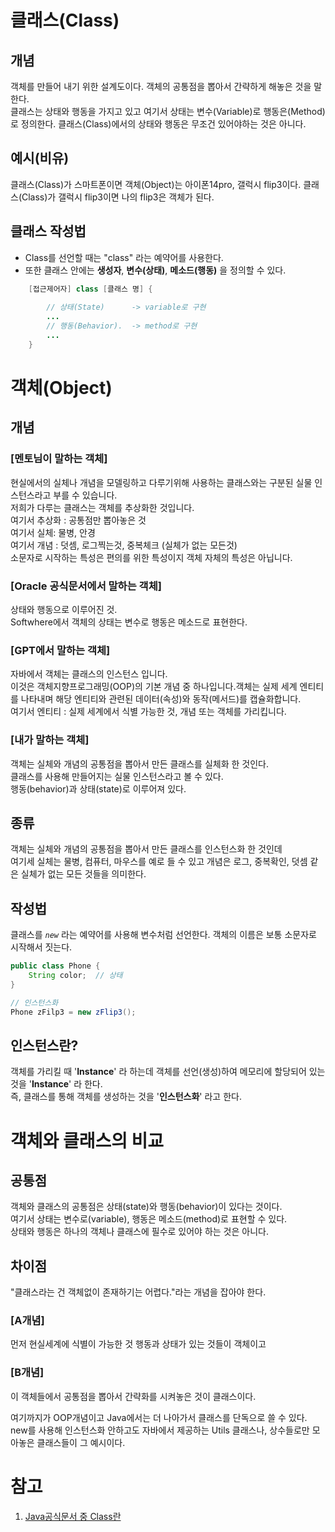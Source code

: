 

# 클래스(Class)


## 개념
객체를 만들어 내기 위한 설계도이다.
객체의 공통점을 뽑아서 간략하게 해놓은 것을 말한다.  
클래스는 상태와 행동을 가지고 있고
여기서 상태는 변수(Variable)로 행동은(Method)로 정의한다.
클래스(Class)에서의 상태와 행동은 무조건 있어야하는 것은 아니다.

## 예시(비유)
클래스(Class)가 스마트폰이면 객체(Object)는 아이폰14pro, 갤럭시 flip3이다. 
클래스(Class)가 갤럭시 flip3이면 나의 flip3은 객체가 된다. 
##  클래스 작성법
- Class를 선언할 때는 "class" 라는 예약어를 사용한다.
- 또한 클래스 안에는 **생성자**, **변수(상태)**, **메소드(행동)** 을 정의할 수 있다. 
~~~Java
	[접근제어자] class [클래스 명] {
	
		// 상태(State)      -> variable로 구현
		...
		// 행동(Behavior).  -> method로 구현
		...
	}
~~~



# 객체(Object)

## 개념
### [멘토님이 말하는 객체] 
현실에서의 실체나 개념을 모델링하고 다루기위해 사용하는 클래스와는 구분된 실물 인스턴스라고 부를 수 있습니다.
<br>저희가 다루는 클래스는 객체를 추상화한 것입니다. 
<br>여기서 추상화 : 공통점만 뽑아놓은 것
<br>여기서 실체: 물병, 안경 
<br>여기서 개념 : 덧셈, 로그찍는것, 중복체크 (실체가 없는 모든것)
<br>소문자로 시작하는 특성은 편의를 위한 특성이지 객체 자체의 특성은 아닙니다. 
### [Oracle 공식문서에서 말하는 객체]
상태와 행동으로 이루어진 것.<br>
Softwhere에서 객체의 상태는 변수로 행동은 메소드로 표현한다. 
### [GPT에서 말하는 객체]
자바에서 객체는 클래스의 인스턴스 입니다.<br> 이것은 객체지향프로그래밍(OOP)의 기본 개념 중 하나입니다.객체는 실제 세계 엔티티를 나타내며 해당 엔티티와 관련된 데이터(속성)와 동작(메서드)를 캡슐화합니다.
<br>여기서 엔티티 : 실제 세계에서 식별 가능한 것, 개념 또는 객체를 가리킵니다. 
### [내가 말하는 객체]
객체는 실체와 개념의 공통점을 뽑아서 만든 클래스를 실체화 한 것인다. 
<br>클래스를 사용해 만들어지는 실물 인스턴스라고 볼 수 있다. 
<br>행동(behavior)과 상태(state)로 이루어져 있다. 

## 종류
객체는 실체와 개념의 공통점을 뽑아서 만든 클래스를 인스턴스화 한 것인데
<br>여기세 실체는 물병, 컴퓨터, 마우스를 예로 들 수 있고 개념은 로그, 중복확인, 덧셈 같은 실체가 없는 모든 것들을 의미한다. 
## 작성법
클래스를 *`new`* 라는 예약어를 사용해 변수처럼 선언한다.
객체의 이름은 보통 소문자로 시작해서 짓는다. 

~~~Java
public class Phone {
	String color;  // 상태	
}

// 인스턴스화
Phone zFilp3 = new zFlip3();
~~~

## 인스턴스란?
객체를 가리킬 때 '**Instance**' 라 하는데
객체를 선언(생성)하여 메모리에 할당되어 있는 것을 '**Instance**' 라 한다. 
<br>즉, 클래스를 통해 객체를 생성하는 것을 '**인스턴스화**' 라고 한다. 


# 객체와 클래스의 비교

##  공통점
객체와 클래스의 공통점은 상태(state)와 행동(behavior)이 있다는 것이다. 
<br>여기서 상태는 변수로(variable), 행동은 메소드(method)로 표현할 수 있다. 
<br>상태와 행동은 하나의 객체나 클래스에 필수로 있어야 하는 것은 아니다.

## 차이점
"클래스라는 건 객체없이 존재하기는 어렵다."라는 개념을 잡아야 한다. 
### [A개념]
먼저 현실세계에 식별이 가능한 것 행동과 상태가 있는 것들이 객체이고
### [B개념]
이 객체들에서 공통점을 뽑아서 간략화를 시켜놓은 것이 클래스이다. 

여기까지가 OOP개념이고 Java에서는 더 나아가서 클래스를 단독으로 쓸 수 있다. 
<br>new를 사용해 인스턴스화 안하고도 자바에서 제공하는 Utils 클래스나, 상수들로만 모아놓은 클래스들이 그 예시이다.
# 참고
1. [Java공식문서 중 Class란](https://docs.oracle.com/javase/tutorial/java/concepts/class.html)